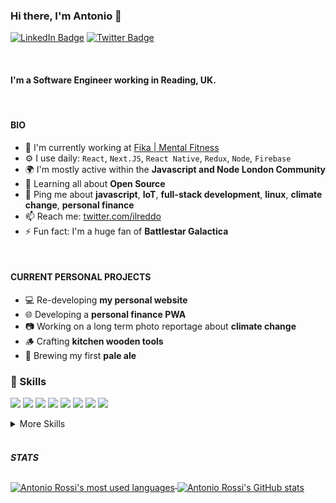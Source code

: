 ### Hi there, I'm Antonio 👋

[![LinkedIn Badge](https://img.shields.io/badge/LinkedIn-Profile-informational?style=flat&logo=linkedin&logoColor=white&color=0D76A8)](https://www.linkedin.com/in/antoniorossii/)
[![Twitter Badge](https://img.shields.io/badge/Twitter-Profile-informational?style=flat&logo=twitter&logoColor=white&color=1CA2F1)](https://twitter.com/home)

<br>

#### I'm a Software Engineer working in Reading, UK.

<br>

#### BIO

- 🏢 I'm currently working at [Fika | Mental Fitness](https://www.fika.community)
- ⚙️ I use daily: `React`, `Next.JS`, `React Native`, `Redux`, `Node`, `Firebase`
- 🌍 I'm mostly active within the **Javascript and Node London Community**
- 🌱 Learning all about **Open Source**
- 💬 Ping me about **javascript**, **IoT**, **full-stack development**, **linux**, **climate change**, **personal finance**
- 📫 Reach me: [twitter.com/ilreddo](https://twitter.com/ilreddo)
- ⚡️ Fun fact: I'm a huge fan of **Battlestar Galactica**

<br>

#### CURRENT PERSONAL PROJECTS

- 💻 Re-developing **my personal website**
- 🌐 Developing a **personal finance PWA**
- 📷 Working on a long term photo reportage about **climate change**
- 🪵 Crafting **kitchen wooden tools**
- 🍺 Brewing my first **pale ale**

### 💼 Skills

![](https://img.shields.io/badge/Code-React-informational?style=flat&logo=react&logoColor=white&color=055eb1)
![](https://img.shields.io/badge/Code-React%20Native-informational?style=flat&logo=react&logoColor=white&color=055eb1)
![](https://img.shields.io/badge/Code-Angular-informational?style=flat&logo=angular&logoColor=white&color=055eb1)
![](https://img.shields.io/badge/Code-NativeScript-informational?style=flat&logo=nativescript&logoColor=white&color=055eb1)
![](https://img.shields.io/badge/Code-Node-informational?style=flat&logo=javascript&logoColor=white&color=055eb1)
![](https://img.shields.io/badge/Code-JavaScript-informational?style=flat&logo=JavaScript&logoColor=white&color=055eb1)
![](https://img.shields.io/badge/Code-TypeScript-informational?style=flat&logo=TypeScript&logoColor=white&color=055eb1)
![](https://img.shields.io/badge/Code-MongoDB-informational?style=flat&logo=MongoDB&logoColor=white&color=055eb1)

<details>
<summary>More Skills</summary>
<br>

![](https://img.shields.io/badge/UI/UX-Web/Product/Mobile-informational?style=flat&logoColor=white&color=055eb1)
![](https://img.shields.io/badge/Style-CSS-informational?style=flat&logo=css3&logoColor=white&color=055eb1)
![](https://img.shields.io/badge/Style-Sass-informational?style=flat&logo=Sass&logoColor=white&color=055eb1)

<br>

![](https://img.shields.io/badge/Test-Puppeteer-informational?style=flat&logo=puppeteer&logoColor=white&color=055eb1)
![](https://img.shields.io/badge/Test-Cypress-informational?style=flat&logo=Cypress&logoColor=white&color=055eb1)
![](https://img.shields.io/badge/Test-Jasmine-informational?style=flat&logo=Jasmine&logoColor=white&color=055eb1)
![](https://img.shields.io/badge/Test-Jest-informational?style=flat&logo=jest&logoColor=white&color=055eb1)
![](https://img.shields.io/badge/Test-Mocha-informational?style=flat&logo=Mocha&logoColor=white&color=055eb1)

<br>

![](https://img.shields.io/badge/Tools-Docker-informational?style=flat&logo=docker&logoColor=white&color=055eb1)
![](https://img.shields.io/badge/Tools-Jira-informational?style=flat&logo=Jira-Software&logoColor=white&color=055eb1)
![](https://img.shields.io/badge/Tools-Jenkins-informational?style=flat&logo=jenkins&logoColor=white&color=055eb1)
![](https://img.shields.io/badge/Tools-NGINX-informational?style=flat&logo=nginx&logoColor=white&color=055eb1)
![](https://img.shields.io/badge/Tools-Netlify-informational?style=flat&logo=netlify&logoColor=white&color=055eb1)
![](https://img.shields.io/badge/Tools-NPM-informational?style=flat&logo=npm&logoColor=white&color=055eb1)
![](https://img.shields.io/badge/Tools-Postman-informational?style=flat&logo=Postman&logoColor=white&color=055eb1)
![](https://img.shields.io/badge/Tools-Photoshop-informational?style=flat&logo=Adobe-Photoshop&logoColor=white&color=055eb1)
![](https://img.shields.io/badge/Tools-AdobeXD-informational?style=flat&logo=Adobe-XD&logoColor=white&color=055eb1)

</details>

<br>

##### STATS

<a href="https://github.com/ilreddo">
  <img align="center" style="margin-top:0.5rem" src="https://github-readme-stats.vercel.app/api/top-langs/?username=ilreddo&layout=compact&langs_count=10)](https://github.com/ilreddo/github-readme-stats" alt="Antonio Rossi's most used languages"/>
</a>
<a href="https://github.com/ilreddo">
  <img align="center" style="margin-top:0.5rem" src="https://github-readme-stats.vercel.app/api?username=ilreddo&show_icons=true&line_height=27&count_private=true&include_all_commits=true" alt="Antonio Rossi's GitHub stats" />
</a>
